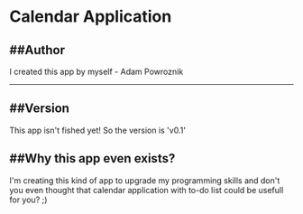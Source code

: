 Calendar Application
==========

##Author
----------
I created this app by myself - Adam Powroznik

---

##Version
---------
This app isn't fished yet! So the version is 'v0.1'

##Why this app even exists?
---------------
I'm creating this kind of app to upgrade my programming skills
and don't you even thought that calendar application with to-do list could be usefull for you? ;)
